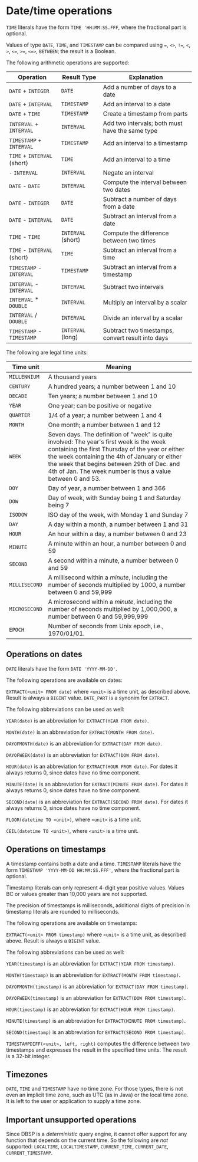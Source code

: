 # Date/time operations

`TIME` literals have the form `TIME 'HH:MM:SS.FFF`, where the
fractional part is optional.

Values of type `DATE`, `TIME`, and `TIMESTAMP` can be compared
using `=`, `<>`, `!=`, `<`, `>`, `<=`, `>=`, `<=>`,
`BETWEEN`; the result is a Boolean.

The following arithmetic operations are supported:

| Operation                       | Result Type | Explanation                                               |
|---------------------------------|--------------------|----------------------------------------------------|
| `DATE` + `INTEGER`              | `DATE`             | Add a number of days to a date                     |
| `DATE` + `INTERVAL`             | `TIMESTAMP`        | Add an interval to a date                          |
| `DATE` + `TIME`                 | `TIMESTAMP`        | Create a timestamp from parts                      |
| `INTERVAL` + `INTERVAL`         | `INTERVAL`         | Add two intervals; both must have the same type    |
| `TIMESTAMP` + `INTERVAL`        | `TIMESTAMP`        | Add an interval to a timestamp                     |
| `TIME` + `INTERVAL` (short)     | `TIME`             | Add an interval to a time                          |
| `-` `INTERVAL`                  | `INTERVAL`         | Negate an interval                                 |
| `DATE` - `DATE`                 | `INTERVAL`         | Compute the interval between two dates             |
| `DATE` - `INTEGER`              | `DATE`             | Subtract a number of days from a date              |
| `DATE` - `INTERVAL`             | `DATE`             | Subtract an interval from a date                   |
| `TIME` - `TIME`                 | `INTERVAL` (short) | Compute the difference between two times           |
| `TIME` - `INTERVAL` (short)     | `TIME`             | Subtract an interval from a time                   |
| `TIMESTAMP` - `INTERVAL`        | `TIMESTAMP`        | Subtract an interval from a timestamp              |
| `INTERVAL` - `INTERVAL`         | `INTERVAL`         | Subtract two intervals                             |
| `INTERVAL` * `DOUBLE`           | `INTERVAL`         | Multiply an interval by a scalar                   |
| `INTERVAL` / `DOUBLE`           | `INTERVAL`         | Divide an interval by a scalar                     |
| `TIMESTAMP` - `TIMESTAMP`       | `INTERVAL` (long)  | Subtract two timestamps, convert result into days  |

The following are legal time units:

| Time unit       | Meaning                                                                                |
|-----------------|----------------------------------------------------------------------------------------|
| `MILLENNIUM`    | A thousand years                                                                       |
| `CENTURY`       | A hundred years; a number between 1 and 10                                             |
| `DECADE`        | Ten years; a number between 1 and 10                                                   |
| `YEAR`          | One year; can be positive or negative                                                  |
| `QUARTER`       | 1/4 of a year; a number between 1 and 4                                                 |
| `MONTH`         | One month; a number between 1 and 12                                                    |
| `WEEK`          | Seven days. The definition of "week" is quite involved: The year's first week is the week containing the first Thursday of the year or either the week containing the 4th of January or either the week that begins between 29th of Dec. and 4th of Jan. The week number is thus a value between 0 and 53. |
| `DOY`           | Day of year, a number between 1 and 366                                                 |
| `DOW`           | Day of week, with Sunday being 1 and Saturday being 7                                   |
| `ISODOW`        | ISO day of the week, with Monday 1 and Sunday 7                                         |
| `DAY`           | A day within a month, a number between 1 and 31                                         |
| `HOUR`          | An hour within a day, a number between 0 and 23                                         |
| `MINUTE`        | A minute within an hour, a number between 0 and 59                                      |
| `SECOND`        | A second within a minute, a number between 0 and 59                                     |
| `MILLISECOND`   | A millisecond within a *minute*, including the number of seconds multiplied by 1000, a number between 0 and 59,999                                                                                      |
| `MICROSECOND`   | A microsecond within a *minute*, including the number of seconds multiplied by 1,000,000, a number between 0 and 59,999,999                                                                                    |
| `EPOCH`         | Number of seconds from Unix epoch, i.e., 1970/01/01.                                    |


## Operations on dates

`DATE` literals have the form `DATE 'YYYY-MM-DD'`.

The following operations are available on dates:

`EXTRACT(<unit> FROM date)` where `<unit>` is a time unit, as
described above.  Result is always a `BIGINT` value.
`DATE_PART` is a synonim for `EXTRACT`.

The following abbreviations can be used as well:

`YEAR(date)` is an abbreviation for `EXTRACT(YEAR FROM date)`.

`MONTH(date)` is an abbreviation for `EXTRACT(MONTH FROM date)`.

`DAYOFMONTH(date)` is an abbreviation for `EXTRACT(DAY FROM
date)`.

`DAYOFWEEK(date)` is an abbreviation for `EXTRACT(DOW FROM
date)`.

`HOUR(date)` is an abbreviation for `EXTRACT(HOUR FROM date)`.
For dates it always returns 0, since dates have no time component.

`MINUTE(date)` is an abbreviation for `EXTRACT(MINUTE FROM date)`.
For dates it always returns 0, since dates have no time component.

`SECOND(date)` is an abbreviation for `EXTRACT(SECOND FROM date)`.
For dates it always returns 0, since dates have no time component.

`FLOOR(datetime TO <unit>)`, where `<unit>` is a time unit.

`CEIL(datetime TO <unit>)`, where `<unit>` is a time unit.

## Operations on timestamps

A timestamp contains both a date and a time.  `TIMESTAMP` literals
have the form `TIMESTAMP 'YYYY-MM-DD HH:MM:SS.FFF'`, where the
fractional part is optional.

Timestamp literals can only represent 4-digit year positive values.
Values BC or values greater than 10,000 years are not supported.

The precision of timestamps is milliseconds, additional digits of
precision in timestamp literals are rounded to milliseconds.

The following operations are available on timestamps:

`EXTRACT(<unit> FROM timestamp)` where `<unit>` is a time unit, as
described above.  Result is always a `BIGINT` value.

The following abbreviations can be used as well:

`YEAR(timestamp)` is an abbreviation for `EXTRACT(YEAR FROM timestamp)`.

`MONTH(timestamp)` is an abbreviation for `EXTRACT(MONTH FROM timestamp)`.

`DAYOFMONTH(timestamp)` is an abbreviation for `EXTRACT(DAY FROM
timestamp)`.

`DAYOFWEEK(timestamp)` is an abbreviation for `EXTRACT(DOW FROM
timestamp)`.

`HOUR(timestamp)` is an abbreviation for `EXTRACT(HOUR FROM timestamp)`.

`MINUTE(timestamp)` is an abbreviation for `EXTRACT(MINUTE FROM timestamp)`.

`SECOND(timestamp)` is an abbreviation for `EXTRACT(SECOND FROM
timestamp)`.

`TIMESTAMPDIFF(<unit>, left, right)` computes the difference between
two timestamps and expresses the result in the specified time units.
The result is a 32-bit integer.

## Timezones

`DATE`, `TIME` and `TIMESTAMP` have no time zone. For those types,
there is not even an implicit time zone, such as UTC (as in Java) or
the local time zone.  It is left to the user or application to supply a
time zone.

## Important unsupported operations

Since DBSP is a *deterministic* query engine, it cannot offer support
for any function that depends on the current time.  So the following
are *not* supported: `LOCALTIME`, `LOCALTIMESTAMP`,
`CURRENT_TIME`, `CURRENT_DATE`, `CURRENT_TIMESTAMP`.
